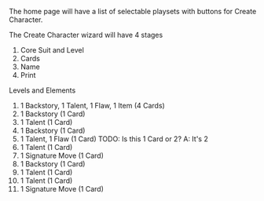 The home page will have a list of selectable playsets with buttons for Create Character.

The Create Character wizard will have 4 stages
1. Core Suit and Level
2. Cards
3. Name
4. Print

Levels and Elements
1. 1 Backstory, 1 Talent, 1 Flaw, 1 Item (4 Cards)
2. 1 Backstory (1 Card)
3. 1 Talent (1 Card)
4. 1 Backstory (1 Card)
5. 1 Talent, 1 Flaw (1 Card) TODO: Is this 1 Card or 2? A: It's 2
6. 1 Talent (1 Card)
7. 1 Signature Move (1 Card)
8. 1 Backstory (1 Card)
9. 1 Talent (1 Card)
10. 1 Talent (1 Card)
11. 1 Signature Move (1 Card)
